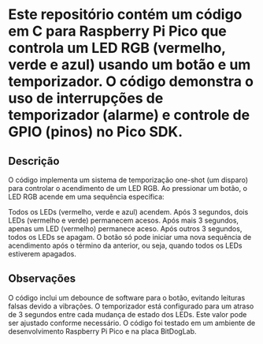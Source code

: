 # Este repositório contém um código em C para Raspberry Pi Pico que controla um LED RGB (vermelho, verde e azul) usando um botão e um temporizador. O código demonstra o uso de interrupções de temporizador (alarme) e controle de GPIO (pinos) no Pico SDK.

## Descrição
O código implementa um sistema de temporização one-shot (um disparo) para controlar o acendimento de um LED RGB. Ao pressionar um botão, o LED RGB acende em uma sequência específica:

Todos os LEDs (vermelho, verde e azul) acendem.
Após 3 segundos, dois LEDs (vermelho e verde) permanecem acesos.
Após mais 3 segundos, apenas um LED (vermelho) permanece aceso.
Após outros 3 segundos, todos os LEDs se apagam.
O botão só pode iniciar uma nova sequência de acendimento após o término da anterior, ou seja, quando todos os LEDs estiverem apagados.

## Observações
O código inclui um debounce de software para o botão, evitando leituras falsas devido a vibrações.
O temporizador está configurado para um atraso de 3 segundos entre cada mudança de estado dos LEDs. Este valor pode ser ajustado conforme necessário.
O código foi testado em um ambiente de desenvolvimento Raspberry Pi Pico e na placa BitDogLab.
